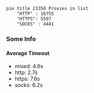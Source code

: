 
```mermaid
pie title 23356 Proxies in list
    "HTTP" : 16755
    "HTTPS": 5597
    "SOCKS" : 4441
```

### Some Info
#### Average Timeout

- mixed: 4.6s
- http: 2.7s
- https: 7.6s
- socks: 6.2s